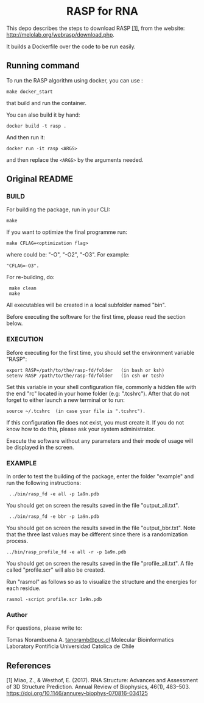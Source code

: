 <h1 align="center">
  RASP for RNA
</h1>
  
This depo describes the steps to download RASP [[1]](#1), from the website: http://melolab.org/webrasp/download.php. 

It builds a Dockerfile over the code to be run easily. 

## Running command

To run the RASP algorithm using docker, you can use : 
```
make docker_start
```
that build and run the container. 

You can also build it by hand: 
```
docker build -t rasp .
```
And then run it: 
```
docker run -it rasp <ARGS>
```
and then replace the `<ARGS>` by the arguments needed. 



## Original README
### BUILD

For building the package, run in your CLI:
```
make
```
If you want to optimize the final programme run:
```
make CFLAG=<optimization flag>
```
where <optimization flag> could be: "-O", "-O2", "-O3". For example:
```
"CFLAG=-O3".
```
For re-building, do:
```
 make clean
 make
```
All executables will be created in a local subfolder named "bin".

Before executing the software for the first time, please read the section below.

### EXECUTION

Before executing for the first time, you should set the environment variable "RASP":
```
export RASP=/path/to/the/rasp-fd/folder   (in bash or ksh)
setenv RASP /path/to/the/rasp-fd/folder   (in csh or tcsh)
```
Set this variable in your shell configuration file, commonly a hidden file with the
end "rc" located in your home folder (e.g: ".tcshrc"). After that do not forget to
either launch a new terminal or to run:
```
source ~/.tcshrc  (in case your file is ".tcshrc").
```
If this configuration file does not exist, you must create it. If you do not know how
to do this, please ask your system administrator.

Execute the software without any parameters and their mode of usage will be displayed
in the screen.


### EXAMPLE

In order to test the building of the package, enter the folder "example" and run the
following instructions:
```
 ../bin/rasp_fd -e all -p 1a9n.pdb
```
You should get on screen the results saved in the file "output_all.txt".
```
 ../bin/rasp_fd -e bbr -p 1a9n.pdb
```

You should get on screen the results saved in the file "output_bbr.txt". Note that the
three last values may be different since there is a randomization process.
```
../bin/rasp_profile_fd -e all -r -p 1a9n.pdb
```
You should get on screen the results saved in the file "profile_all.txt". A file called
"profile.scr" will also be created.


Run "rasmol" as follows so as to visualize the structure and the energies for each residue.
```
rasmol -script profile.scr 1a9n.pdb
```

### Author
For questions, please write to:

Tomas Norambuena A. <tanoramb@puc.cl>
Molecular Bioinformatics Laboratory
Pontificia Universidad Catolica de Chile
    




## References

<a id="1">[1]</a> 
Miao, Z., & Westhof, E. (2017). 
RNA Structure: Advances and Assessment of 3D Structure Prediction. 
Annual Review of Biophysics, 46(1), 483–503. 
https://doi.org/10.1146/annurev-biophys-070816-034125
